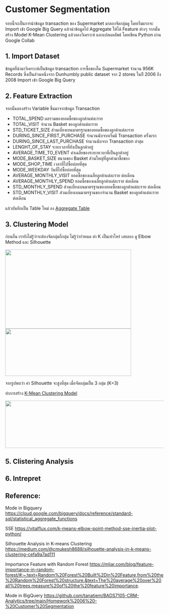 # Customer Segmentation
รอบนี้จะเป็นการนำข้อมูล transaction ของ Supermarket มาลองจัดกลุ่มดู โดยเริ่มแรกจะ Import เข้า Google Big Query แล้วนำข้อมูลไป Aggregate ให้ได้ Feature ต่างๆ จากนั้นสร้าง Model K-Mean Clustering แล้วลองวิเคราะห์ และแปลผลลัพธ์ โดยเขียน Python ผ่าน Google Collab

## 1. Import Dataset
ข้อมูลที่นำมาวิเคราะห์เป็นข้อมูล transaction การซื้อของใน Supermarket จำนวน 956K Records ซึ่งเป็นส่วนหนึ่งจาก Dunhumbly public dataset จาก  2 stores ในปี  2006 ถึง 2008 Import เข้า Google Big Query 
## 2. Feature Extraction
จากนั้นลองสร้าง Variable ขึ้นมาจากข้อมูล Transaction
* TOTAL_SPEND ผลรวมของยอดซื้อของลูกค้าแต่ละราย
* TOTAL_VISIT จำนวน Basket ของลูกค้าแต่ละราย
* STD_TICKET_SIZE ส่วนเบี่ยงเบนมาตรฐานของยอดซื้อของลูกค้าแต่ละราย
* DURING_SINCE_FIRST_PURCHASE จำนวนนับจากเริ่มมี Transaction ครั้งแรก
* DURING_SINCE_LAST_PURCHASE จำนวนนับจาก Transaction ล่าสุด
* LENGHT_OF_STAY ระยะเวลาที่ยังเป็นลูกค้าอยู่
* AVERAGE_TIME_TO_EVENT ค่าเฉลี่ยของระยะยเวลาที่เป็นลูกค้าอยู่
* MODE_BASKET_SIZE ขนาดของ Basket ส่วนใหญ่ที่ลูกค้ามาซื้อของ
* MODE_SHOP_TIME เวลาที่ไปซื้อบ่อยที่สุด
* MODE_WEEKDAY วันที่ไปซื้อบ่อยที่สุด
* AVERAGE_MONTHLY_VISIT ยอดซื้อของเฉลี่ยลูกค้าแต่ละราย ต่อเดือน
* AVERAGE_MONTHLY_SPEND ยอดซื้อของเฉลี่ยลูกค้าแต่ละราย ต่อเดือน
* STD_MONTHLY_SPEND ส่วนเบี่ยงเบนมาตรฐานของยอดซื้อของลูกค้าแต่ละราย ต่อเดือน
* STD_MONTHLY_VISIT ส่วนเบี่ยงเบนมาตรฐานของจำนวน Basket ของลูกค้าแต่ละราย ต่อเดือน

แล้วบันทึกเป็น Table ใหม่ ลง [Aggregate Table](https://github.com/yakonaru/BADS7105/blob/main/Homework%2006%20%E2%80%93%20Customer%20Segmentation/create_table_aggregate.sql)

## 3. Clustering Model
ก่อนอื่น เรายังไม่รู้ว่าจะต้องจัดกลุ่มกี่กลุ่ม ไม่รู้ว่ากำหนด ค่า K เป็นเท่าไหร่ เลยลอง ดู Elbow Method และ Silhouette 

<img src="https://github.com/yakonaru/BADS7105/blob/main/Homework%2006%20%E2%80%93%20Customer%20Segmentation/image/SSE.png" data-canonical-src="https://github.com/yakonaru/BADS7105/blob/main/Homework%2006%20%E2%80%93%20Customer%20Segmentation/image/SSE.png" width="400" height="250" />


<img src="https://github.com/yakonaru/BADS7105/blob/main/Homework%2006%20%E2%80%93%20Customer%20Segmentation/image/Silhouette.png" data-canonical-src="https://github.com/yakonaru/BADS7105/blob/main/Homework%2006%20%E2%80%93%20Customer%20Segmentation/image/Silhouette.png" width="400" height="150" />

จากรูปพบว่า ค่า Silhouette จะสูงที่สุด เมื่อจัดกลุ่มเป็น 3 กลุ่ม (K=3)

ทำการสร้าง  [K-Mean Clustering Model](https://github.com/yakonaru/BADS7105/blob/main/Homework%2006%20%E2%80%93%20Customer%20Segmentation/create_model.sql)


<img src="https://github.com/yakonaru/BADS7105/blob/main/Homework%2006%20%E2%80%93%20Customer%20Segmentation/image/clustering.png" data-canonical-src="https://github.com/yakonaru/BADS7105/blob/main/Homework%2006%20%E2%80%93%20Customer%20Segmentation/image/clustering.png" width="800" height="150" />


## 5. Clistering Analysis

## 6. Intrepret



## Reference:
Mode in Bigquery
https://cloud.google.com/bigquery/docs/reference/standard-sql/statistical_aggregate_functions

SSE
https://vitalflux.com/k-means-elbow-point-method-sse-inertia-plot-python/

Silhouette Analysis in K-means Clustering
https://medium.com/@cmukesh8688/silhouette-analysis-in-k-means-clustering-cefa9a7ad111

Importance Feature with Random Forest
https://mljar.com/blog/feature-importance-in-random-forest/#:~:text=Random%20Forest%20Built%2Din%20Feature,from%20the%20Random%20Forest%20structure.&text=The%20average%20over%20all%20trees,measure%20of%20the%20feature%20importance.

Mode in BigQuery
https://github.com/tanatiem/BADS7105-CRM-Analytics/tree/main/Homework%2006%20-%20Customer%20Segmentation